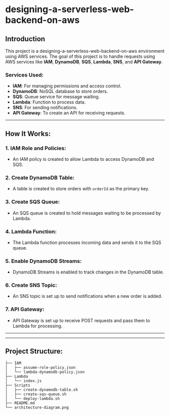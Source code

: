 
# designing-a-serverless-web-backend-on-aws

## Introduction

This project is a designing-a-serverless-web-backend-on-aws environment using AWS services. The goal of this project is to handle requests using AWS services like **IAM**, **DynamoDB**, **SQS**, **Lambda**, **SNS**, and **API Gateway**.

### Services Used:
- **IAM**: For managing permissions and access control.
- **DynamoDB**: NoSQL database to store orders.
- **SQS**: Queue service for message waiting.
- **Lambda**: Function to process data.
- **SNS**: For sending notifications.
- **API Gateway**: To create an API for receiving requests.

---

## How It Works:

### 1. **IAM Role and Policies**:
- An IAM policy is created to allow Lambda to access DynamoDB and SQS.

### 2. **Create DynamoDB Table**:
- A table is created to store orders with `orderId` as the primary key.

### 3. **Create SQS Queue**:
- An SQS queue is created to hold messages waiting to be processed by Lambda.

### 4. **Lambda Function**:
- The Lambda function processes incoming data and sends it to the SQS queue.

### 5. **Enable DynamoDB Streams**:
- DynamoDB Streams is enabled to track changes in the DynamoDB table.

### 6. **Create SNS Topic**:
- An SNS topic is set up to send notifications when a new order is added.

### 7. **API Gateway**:
- API Gateway is set up to receive POST requests and pass them to Lambda for processing.

---


---

## Project Structure:

```
├── IAM
│   ├── assume-role-policy.json
│   └── lambda-dynamodb-policy.json
├── Lambda
│   └── index.js
├── Scripts
│   ├── create-dynamodb-table.sh
│   ├── create-sqs-queue.sh
│   └── deploy-lambda.sh
├── README.md
└── architecture-diagram.png
```



